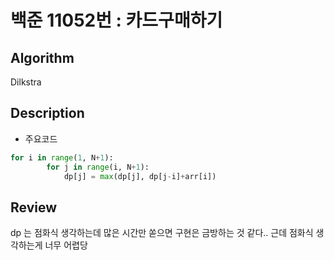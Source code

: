 # 백준 11052번 : 카드구매하기

## Algorithm

Dilkstra

## Description

+ 주요코드

``` python
for i in range(1, N+1):
        for j in range(i, N+1):
            dp[j] = max(dp[j], dp[j-i]+arr[i])
```

## Review

dp 는 점화식 생각하는데 많은 시간만 쏟으면 구현은 금방하는 것 같다.. 근데 점화식 생각하는게 너무 어렵당 

